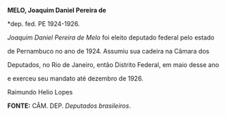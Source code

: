 **MELO, Joaquim Daniel Pereira de**



\*dep. fed. PE 1924-1926.



*Joaquim Daniel Pereira de Melo* foi eleito deputado federal pelo estado

de Pernambuco no ano de 1924. Assumiu sua cadeira na Câmara dos

Deputados, no Rio de Janeiro, então Distrito Federal, em maio desse ano

e exerceu seu mandato até dezembro de 1926.



Raimundo Helio Lopes



**FONTE:** CÂM. DEP. *Deputados brasileiros*.

